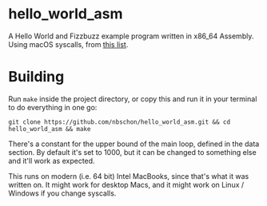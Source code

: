# hello_world_asm

A Hello World and Fizzbuzz example program written in x86_64 Assembly.
Using macOS syscalls, from 
[this list](https://opensource.apple.com/source/xnu/xnu-1504.3.12/bsd/kern/syscalls.master).

# Building

Run `make` inside the project directory, or copy this and run it in 
your terminal to do everything in one go:

```
git clone https://github.com/nbschon/hello_world_asm.git && cd hello_world_asm && make
```

There's a constant for the upper bound of the main loop, defined in 
the data section. By default it's set to 1000, but it can be changed
to something else and it'll work as expected.

This runs on modern (i.e. 64 bit) Intel MacBooks, since that's what it was written on. It might work for desktop Macs, and it might work on Linux / Windows if you change syscalls.